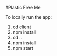 #Plastic Free Me

To locally run the app:
1. cd client
2. npm install
3. cd ..
4. npm install
5. npm start
